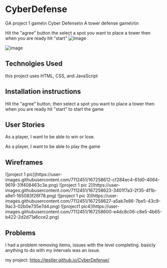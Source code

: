 # <h1>CyberDefense</h1>
GA project 1 game\n
Cyber Defense\n
A tower defense game\n\n


Hit the "agree" button the select a spot you want to place a tower then when you are ready hit "start"
![image](https://user-images.githubusercontent.com/7112451/167258458-35a3aa1a-c3eb-4aca-905b-3681f5fc31b3.png)

![image](https://user-images.githubusercontent.com/7112451/167258422-266730b5-c193-424a-9f5f-894dc745d465.png)


<h2>Technolgies Used</h2>
this project uses HTML, CSS, and JavaScript
<h2>Installation instructions</h2>

Hit the "agree" button, then select a spot you want to place a tower then when you are ready hit "start" to start the game

<h2>User Stories</h2>
As a player, I want to be able to win or lose.

As a player, I want to be able to play the game

<h2>Wireframes</h2>
![project 1 pic](https://user-images.githubusercontent.com/7112451/167258612-cf284ec4-61d0-4064-9619-31f408463c3e.png)
![project 1 pic 2](https://user-images.githubusercontent.com/7112451/167258623-3401f7a3-2f35-4f1b-a9e1-165083f26f78.png)
![project 1 pic 3](https://user-images.githubusercontent.com/7112451/167258627-a5ab7e86-7be5-43c9-9ac3-02b0e735e7d4.png)
![project1 pic4](https://user-images.githubusercontent.com/7112451/167258600-e4dc8c06-c8e5-4b65-b422-2d2d71a6cce2.png)


<h2>Problems</h2>
I had a problem removing items, issues with the level completing. basicly anything to do with my intervals was an issue.

my project: https://testler.github.io/CyberDefense/
